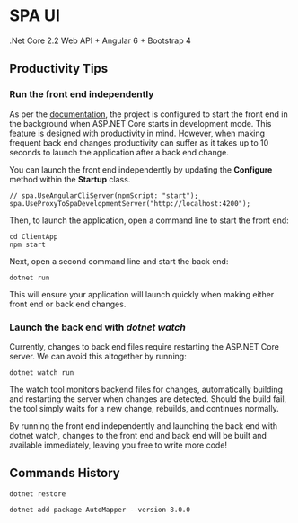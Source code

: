 ﻿# SPA UI
.Net Core 2.2 Web API + Angular 6 + Bootstrap 4

## Productivity Tips

### Run the front end independently

As per the [documentation](https://docs.microsoft.com/en-us/aspnet/core/client-side/spa/?view=aspnetcore-2.2), 
the project is configured to start the front end in the background when ASP.NET Core starts in development mode. 
This feature is designed with productivity in mind. However, when making frequent back end changes productivity 
can suffer as it takes up to 10 seconds to launch the application after a back end change.

You can launch the front end independently by updating the **Configure** method within the **Startup** class.

	// spa.UseAngularCliServer(npmScript: "start");
	spa.UseProxyToSpaDevelopmentServer("http://localhost:4200");

Then, to launch the application, open a command line to start the front end:

	cd ClientApp
	npm start

Next, open a second command line and start the back end:

	dotnet run

This will ensure your application will launch quickly when making either front end or back end changes.

### Launch the back end with *dotnet watch*

Currently, changes to back end files require restarting the ASP.NET Core server. We can avoid this altogether by running:

	dotnet watch run

The watch tool monitors backend files for changes, automatically building and restarting the server when changes are detected. Should the build fail, the tool simply waits for a new change, rebuilds, and continues normally.

By running the front end independently and launching the back end with dotnet watch, changes to the front end and back end will be built and available immediately, leaving you free to write more code!

## Commands History

	dotnet restore

	dotnet add package AutoMapper --version 8.0.0
